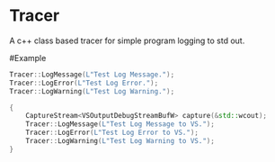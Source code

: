 # Tracer
A c++ class based tracer for simple program logging to std out.

#Example
```cpp
Tracer::LogMessage(L"Test Log Message.");
Tracer::LogError(L"Test Log Error.");
Tracer::LogWarning(L"Test Log Warning.");
```
```cpp
{
	CaptureStream<VSOutputDebugStreamBufW> capture(&std::wcout);
	Tracer::LogMessage(L"Test Log Message to VS.");
	Tracer::LogError(L"Test Log Error to VS.");
	Tracer::LogWarning(L"Test Log Warning to VS.");	
}
```
